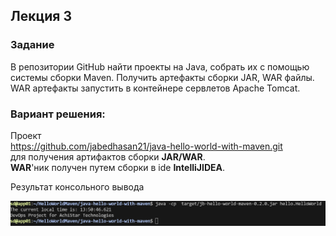 ## Лекция 3
### Задание
В репозитории GitHub найти проекты на Java, собрать их с
помощью системы сборки Maven. Получить артефакты сборки
JAR, WAR файлы. WAR артефакты запустить в контейнере
сервлетов Apache Tomcat.

### Вариант решения:

Проект  
https://github.com/jabedhasan21/java-hello-world-with-maven.git  
для получения артифактов сборки **JAR/WAR**.  
**WAR**'ник получен путем сборки в ide **IntelliJIDEA**.
 
Результат консольного вывода 

![ff](img/screen2.png)